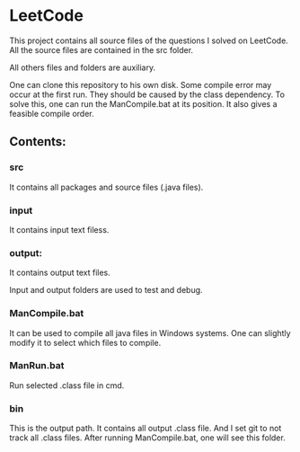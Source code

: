 # LeetCode
This project contains all source files of the questions I solved on LeetCode.
All the source files are contained in the src folder.

All others files and folders are auxiliary.

One can clone this repository to his own disk. 
Some compile error may occur at the first run. 
They should be caused by the class dependency.
To solve this, one can run the ManCompile.bat at its position. 
It also gives a feasible compile order.

## Contents:

### src
It contains all packages and source files (.java files).

### input
It contains input text filess.

### output:
It contains output text files.

Input and output folders are used to test and debug.

### ManCompile.bat 
It can be used to compile all java files in Windows systems. 
One can slightly modify it to select which files to compile.

### ManRun.bat 
Run selected .class file in cmd.

### bin 
This is the output path. It contains all output .class file. 
And I set git to not track all .class files. 
After running ManCompile.bat, one will see this folder.
